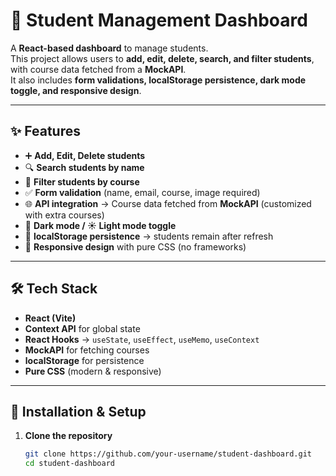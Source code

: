 # 📘 Student Management Dashboard  

A **React-based dashboard** to manage students.  
This project allows users to **add, edit, delete, search, and filter students**, with course data fetched from a **MockAPI**.  
It also includes **form validations, localStorage persistence, dark mode toggle, and responsive design**.  

---

## ✨ Features
- ➕ **Add, Edit, Delete students**  
- 🔍 **Search students by name**  
- 🎯 **Filter students by course**  
- ✅ **Form validation** (name, email, course, image required)  
- 🌐 **API integration** → Course data fetched from **MockAPI** (customized with extra courses)  
- 🌙 **Dark mode / ☀️ Light mode toggle**  
- 💾 **localStorage persistence** → students remain after refresh  
- 📱 **Responsive design** with pure CSS (no frameworks)  

---

## 🛠️ Tech Stack
- **React (Vite)**  
- **Context API** for global state  
- **React Hooks** → `useState`, `useEffect`, `useMemo`, `useContext`  
- **MockAPI** for fetching courses  
- **localStorage** for persistence  
- **Pure CSS** (modern & responsive)  

---

## 🚀 Installation & Setup

1. **Clone the repository**
   ```sh
   git clone https://github.com/your-username/student-dashboard.git
   cd student-dashboard
